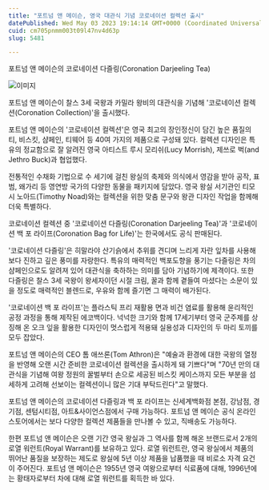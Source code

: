 ```yaml
---
title: "포트넘 앤 메이슨, 영국 대관식 기념 코로네이션 컬렉션 출시"
datePublished: Wed May 03 2023 19:14:14 GMT+0000 (Coordinated Universal Time)
cuid: cm705pnmm003t09l47nv4d63p
slug: 5481

---
```



포트넘 앤 메이슨의 코로네이션 다즐링(Coronation Darjeeling Tea)

![이미지](https://cdn.hashnode.com/res/hashnode/image/upload/v1739258679892/3859ba9d-a7e9-4b45-833a-d94b96bded51.jpeg)

포트넘 앤 메이슨이 찰스 3세 국왕과 카밀라 왕비의 대관식을 기념해 '코로네이션 컬렉션(Coronation Collection)'을 출시했다.

포트넘 앤 메이슨의 '코로네이션 컬렉션'은 영국 최고의 장인정신이 담긴 높은 품질의 티, 비스킷, 샴페인, 티웨어 등 40여 가지의 제품으로 구성돼 있다. 컬렉션 디자인은 특유의 정교함으로 잘 알려진 영국 아티스트 루시 모리쉬(Lucy Morrish), 제쓰로 벅(and Jethro Buck)과 협업했다.

전통적인 수채화 기법으로 수 세기에 걸친 왕실의 축제와 의식에서 영감을 받아 공작, 표범, 왜가리 등 영연방 국가의 다양한 동물을 패키지에 담았다. 영국 왕실 서기관인 티모시 노아드(Timothy Noad)와는 컬렉션을 위한 맞춤 문구와 왕관 디자인 작업을 함께해 더욱 특별하다.

코로네이션 컬렉션 중 '코로네이션 다즐링(Coronation Darjeeling Tea)'과 '코로네이션 백 포 라이프(Coronation Bag for Life)'는 한국에서도 공식 판매된다.

'코로네이션 다즐링'은 히말라야 산기슭에서 추위를 견디며 느리게 자란 잎차를 사용해 보다 진하고 깊은 풍미를 자랑한다. 특유의 매력적인 백포도향을 풍기는 다즐링은 차의 샴페인으로도 알려져 있어 대관식을 축하하는 의미를 담아 기념하기에 제격이다. 또한 다즐링은 찰스 3세 국왕이 왕세자이던 시절 크림, 꿀과 함께 곁들여 마셨다는 소문이 있을 정도로 매력적인 블렌드로, 우유와 함께 즐기면 그 매력이 배가된다.

'코로네이션 백 포 라이프'는 플라스틱 프리 재활용 면과 비건 염료를 활용해 윤리적인 공정 과정을 통해 제작된 에코백이다. 넉넉한 크기와 함께 17세기부터 영국 군주제를 상징해 온 오크 잎을 활용한 디자인이 멋스럽게 적용돼 실용성과 디자인의 두 마리 토끼를 모두 잡았다.

포트넘 앤 메이슨의 CEO 톰 애쓰론(Tom Athron)은 "예술과 환경에 대한 국왕의 열정을 반영해 오랜 시간 준비한 코로네이션 컬렉션을 출시하게 돼 기쁘다"며 "70년 만의 대관식을 기념해 여왕 정원의 꿀벌부터 손으로 세공된 비스킷 케이스까지 모든 부분을 섬세하게 고려해 선보이는 컬렉션이니 많은 기대 부탁드린다"고 말했다.

포트넘 앤 메이슨의 코로네이션 다즐링과 백 포 라이프는 신세계백화점 본점, 강남점, 경기점, 센텀시티점, 아트&사이언스점에서 구매 가능하다. 포트넘 앤 메이슨 공식 온라인 스토어에서는 보다 다양한 컬렉션 제품들을 만나볼 수 있고, 직배송도 가능하다.

한편 포트넘 앤 메이슨은 오랜 기간 영국 왕실과 그 역사를 함께 해온 브랜드로서 2개의 로열 워런트(Royal Warrant)를 보유하고 있다. 로열 워런트란, 영국 왕실에서 제품의 뛰어난 품질을 보장하는 제도로 왕실에 5년 이상 제품을 납품했을 때 비로소 자격 요건이 주어진다. 포트넘 앤 메이슨은 1955년 영국 여왕으로부터 식료품에 대해, 1996년에는 황태자로부터 차에 대해 로열 워런트를 획득한 바 있다.